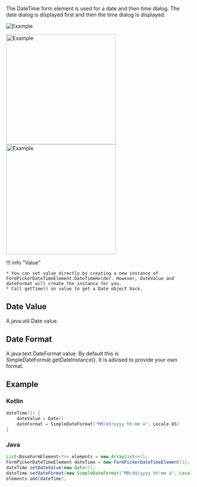 The DateTime form element is used for a date and then time dialog. The date dialog is displayed first and then the time dialog is displayed.

![Example](../../images/DateTime.PNG)

<img src="../../images/Date2.PNG" alt="Example" width="300px"/>

<img src="../../images/Time2.PNG" alt="Example" width="300px"/>

!!! info "Value"

    * You can set value directly by creating a new instance of FormPickerDateTimeElement.DateTimeHolder. However, dateValue and dateFormat will create the instance for you.
    * Call getTime() on value to get a Date object back.

## Date Value

A java.util.Date value.

## Date Format

A java.text.DateFormat value. By default this is SimpleDateFormat.getDateInstance(). It is advised to provide your own format.

## Example

### Kotlin

```kotlin
dateTime(1) {
    dateValue = Date()
    dateFormat = SimpleDateFormat("MM/dd/yyyy hh:mm a", Locale.US)
}
```

### Java

```java
List<BaseFormElement<?>> elements = new ArrayList<>();
FormPickerDateTimeElement dateTime = new FormPickerDateTimeElement(1);
dateTime.setDateValue(new Date());
dateTime.setDateFormat(new SimpleDateFormat("MM/dd/yyyy hh:mm a", Locale.US));
elements.add(dateTime);
```
